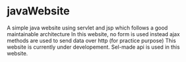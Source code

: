 # javaWebsite
A simple java website using servlet and jsp which follows a good maintainable architecture
In this website, no form is used instead ajax methods are used to send data over http (for practice purpose)
This website is currently under developement.
Sel-made api is used in this website.
